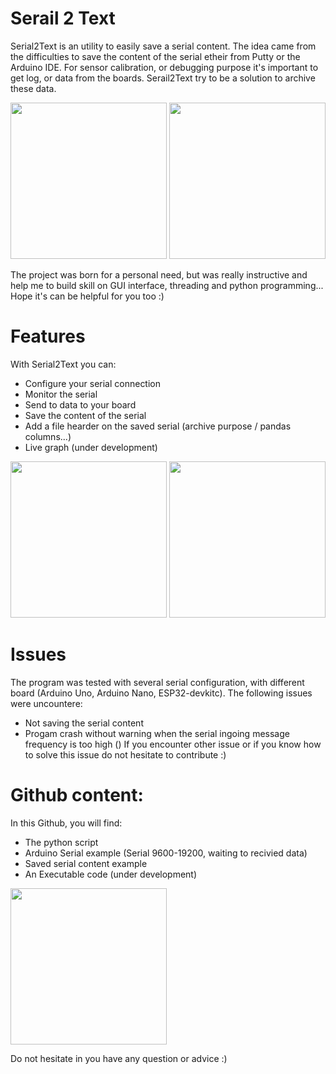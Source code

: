 # Serail 2 Text

Serial2Text is an utility to easily save a serial content. 
The idea came from the difficulties to save the content of the serial etheir from Putty or the Arduino IDE.
For sensor calibration, or debugging purpose it's important to get log, or data from the boards.
Serail2Text try to be a solution to archive these data.

<img src="/images/GUI.JPG" width="250"> <img src="/images/errormsg.JPG" width="250"> 

The project was born for a personal need, but was really instructive and help me to build skill on GUI interface, threading and python programming...
Hope it's can be helpful for you too :)

# Features
With Serial2Text you can:
* Configure your serial connection
* Monitor the serial
* Send to data to your board
* Save the content of the serial
* Add a file hearder on the saved serial (archive purpose / pandas columns...)
* Live graph (under development)

<img src="/images/sendcmd.JPG" width="250">        <img src="/images/hearder.JPG" width="250">

# Issues
The program was tested with several serial configuration, with different board (Arduino Uno, Arduino Nano, ESP32-devkitc).
The following issues were uncountere:
* Not saving the serial content
* Progam crash without warning when the serial ingoing message frequency is too high ()
If you encounter other issue or if you know how to solve this issue do not hesitate to contribute :)

# Github content:
In this Github, you will find:
* The python script
* Arduino Serial example (Serial 9600-19200, waiting to recivied data)
* Saved serial content example
* An Executable code (under development) 

<img src="/images/GUIwithtext.JPG" width="250">

Do not hesitate in you have any question or advice :)
